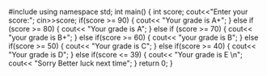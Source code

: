 #include <iostream>
using namespace std;
  int main()
 {
  int score;
  cout<<"Enter your score:";
  cin>>score;
  if(score >= 90)
  {
  cout<< "Your grade is A+";
  }
  else if (score >= 80)
  {
  cout<< "Your grade is A";
  }
  else if (score  >= 70)
  {
  cout<< "your grade is B+";
  }
  else if(score >= 60)
  {
  cout<< "your grade is B";
  }
  else if(score >= 50)
  {
  cout<< "Your grade is C";
  }
  else if(score >= 40)
  {
  cout<< "Your grade is D";
  }
  else if(score <= 39)
  {
   cout<< "Your grade is E \n";
   cout<< "Sorry Better luck next time";
   }
   return 0;
 }
